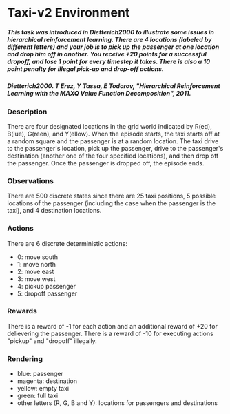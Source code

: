 # Taxi-v2 Environment
##### This task was introduced in Dietterich2000 to illustrate some issues in hierarchical reinforcement learning. There are 4 locations (labeled by different letters) and your job is to pick up the passenger at one location and drop him off in another. You receive +20 points for a successful dropoff, and lose 1 point for every timestep it takes. There is also a 10 point penalty for illegal pick-up and drop-off actions.

##### Dietterich2000.	T Erez, Y Tassa, E Todorov, "Hierarchical Reinforcement Learning with the MAXQ Value Function Decomposition", 2011.
### Description
There are four designated locations in the grid world indicated by R(ed), B(lue), G(reen), and Y(ellow). When the episode starts, the taxi starts off at a random square and the passenger is at a random location. The taxi drive to the passenger's location, pick up the passenger, drive to the passenger's destination (another one of the four specified locations), and then drop off the passenger. Once the passenger is dropped off, the episode ends.
### Observations
There are 500 discrete states since there are 25 taxi positions, 5 possible locations of the passenger (including the case when the passenger is the taxi), and 4 destination locations.
### Actions
There are 6 discrete deterministic actions:
- 0: move south
- 1: move north
- 2: move east 
- 3: move west 
- 4: pickup passenger
- 5: dropoff passenger
### Rewards
There is a reward of -1 for each action and an additional reward of +20 for delievering the passenger. There is a reward of -10 for executing actions "pickup" and "dropoff" illegally.
### Rendering
- blue: passenger
- magenta: destination
- yellow: empty taxi
- green: full taxi
- other letters (R, G, B and Y): locations for passengers and destinations
